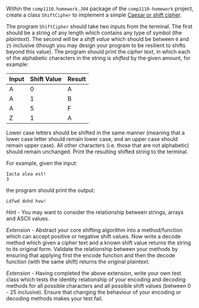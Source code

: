 Within the `comp1110.homework.J04` package of the `comp1110-homework` project,
create a class `ShiftCipher` to implement a simple [Caesar or shift cipher](https://en.wikipedia.org/wiki/Caesar_cipher).

The program `ShiftCipher` should take two inputs from the terminal. 
The first should be a string of any length which contains any type of symbol (the *plaintext*). 
The second will be a *shift value* which should be between `0` and `25` inclusive (though you may design your program to be resilient to shifts beyond this value). 
The program should print the *cipher text*, in which each of the alphabetic characters in the string is _shifted_ by the given amount, for example:

Input | Shift Value | Result 
--- | --- | --- 
A | 0 | A 
A | 1 | B
A | 5 | F
Z | 1 | A

Lower case letters should be shifted in the same manner (meaning that a lower case letter should remain lower case, and an upper case should remain upper case).
All other characters (i.e. those that are not alphabetic) should remain unchanged.
Print the resulting shifted string to the terminal.

For example, given the input:

    Iacta alea est!
    3
    
the program should print the output:

    Ldfwd dohd hvw!

_Hint_ - You may want to consider the relationship between strings, arrays and ASCII values.

_Extension_ - Abstract your core shifting algorithm into a method/function which can accept positive or negative shift values.
Now write a decode method which given a cipher text and a known shift value returns the string to its original form.
Validate the relationship between your methods by ensuring that applying first the encode function and then the decode function (with the same shift) returns the original plaintext.

_Extension_ - Having completed the above extension, write your own test class which tests the identity relationship of your encoding and decoding methods for all possible characters and all possible shift values (between 0 - 25 inclusive).
Ensure that changing the behaviour of your encoding or decoding methods makes your test fail.
